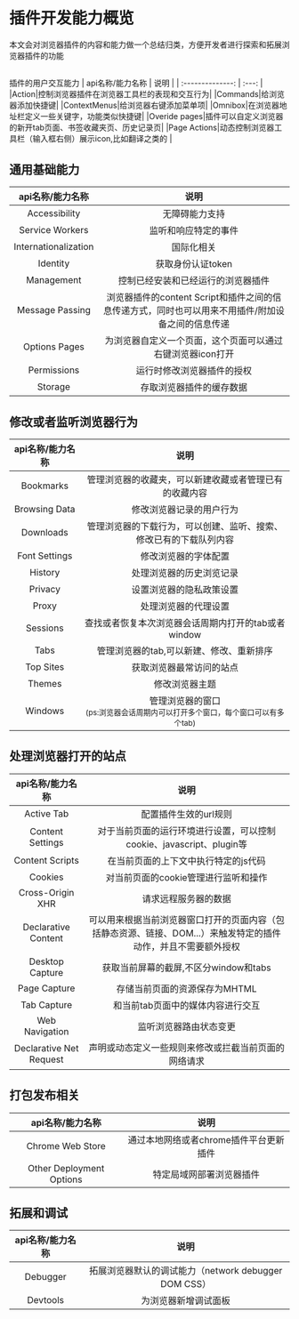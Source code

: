 # 插件开发能力概览
本文会对浏览器插件的内容和能力做一个总结归类，方便开发者进行探索和拓展浏览器插件的功能
## 
插件的用户交互能力
| api名称/能力名称 | 说明  |
| :--------------: | :---: |
|Action|控制浏览器插件在浏览器工具栏的表现和交互行为|
|Commands|给浏览器添加快捷键|
|ContextMenus|给浏览器右键添加菜单项|
|Omnibox|在浏览器地址栏定义一些关键字，功能类似快捷键|
|Overide pages|插件可以自定义浏览器的新开tab页面、书签收藏夹页、历史记录页|
|Page Actions|动态控制浏览器工具栏（输入框右侧）展示icon,比如翻译之类的 |

## 通用基础能力
| api名称/能力名称 | 说明  |
| :--------------: | :---: |
|Accessibility|无障碍能力支持|
|Service Workers|监听和响应特定的事件|
|Internationalization|国际化相关|
|Identity|获取身份认证token|
|Management|控制已经安装和已经运行的浏览器插件|
|Message Passing|浏览器插件的content Script和插件之间的信息传递方式，同时也可以用来不用插件/附加设备之间的信息传递|
|Options Pages|为浏览器自定义一个页面，这个页面可以通过右键浏览器icon打开|
|Permissions|运行时修改浏览器插件的授权|
|Storage|存取浏览器插件的缓存数据|

## 修改或者监听浏览器行为
| api名称/能力名称 | 说明  |
| :--------------: | :---: |
|Bookmarks|管理浏览器的收藏夹，可以新建收藏或者管理已有的收藏内容|
|Browsing Data|修改浏览器记录的用户行为|
|Downloads|管理浏览器的下载行为，可以创建、监听、搜索、修改已有的下载队列内容|
|Font Settings|修改浏览器的字体配置|
|History|处理浏览器的历史浏览记录|
|Privacy|设置浏览器的隐私政策设置|
|Proxy|处理浏览器的代理设置|
|Sessions|查找或者恢复本次浏览器会话周期内打开的tab或者window|
|Tabs|管理浏览器的tab,可以新建、修改、重新排序|
|Top Sites|获取浏览器最常访问的站点|
|Themes|修改浏览器主题|
|Windows|管理浏览器的窗口<br><small>(ps:浏览器会话周期内可以打开多个窗口，每个窗口可以有多个tab)</small>|

## 处理浏览器打开的站点
| api名称/能力名称 | 说明  |
| :--------------: | :---: |
|Active Tab|配置插件生效的url规则|
|Content Settings|对于当前页面的运行环境进行设置，可以控制cookie、javascript、plugin等|
|Content Scripts|在当前页面的上下文中执行特定的js代码|
|Cookies|对当前页面的cookie管理进行监听和操作|
|Cross-Origin XHR|请求远程服务器的数据|
|Declarative Content|可以用来根据当前浏览器窗口打开的页面内容（包括静态资源、链接、DOM...）来触发特定的插件动作，并且不需要额外授权|
|Desktop Capture|获取当前屏幕的截屏,不区分window和tabs|
|Page Capture|存储当前页面的资源保存为MHTML|
|Tab Capture|和当前tab页面中的媒体内容进行交互|
|Web Navigation|监听浏览器路由状态变更|
|Declarative Net Request|声明或动态定义一些规则来修改或拦截当前页面的网络请求|

## 打包发布相关
| api名称/能力名称 | 说明  |
| :--------------: | :---: |
|Chrome Web Store|通过本地网络或者chrome插件平台更新插件|
|Other Deployment Options|特定局域网部署浏览器插件|

## 拓展和调试
| api名称/能力名称 | 说明  |
| :--------------: | :---: |
|Debugger|拓展浏览器默认的调试能力（network debugger DOM CSS）|
|Devtools|为浏览器新增调试面板|








